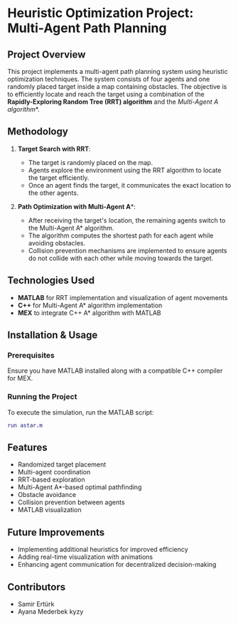 # Heuristic Optimization Project: Multi-Agent Path Planning

## Project Overview
This project implements a multi-agent path planning system using heuristic optimization techniques. The system consists of four agents and one randomly placed target inside a map containing obstacles. The objective is to efficiently locate and reach the target using a combination of the **Rapidly-Exploring Random Tree (RRT) algorithm** and the **Multi-Agent A* algorithm**.

## Methodology
1. **Target Search with RRT**:
   - The target is randomly placed on the map.
   - Agents explore the environment using the RRT algorithm to locate the target efficiently.
   - Once an agent finds the target, it communicates the exact location to the other agents.

2. **Path Optimization with Multi-Agent A***:
   - After receiving the target's location, the remaining agents switch to the Multi-Agent A* algorithm.
   - The algorithm computes the shortest path for each agent while avoiding obstacles.
   - Collision prevention mechanisms are implemented to ensure agents do not collide with each other while moving towards the target.

## Technologies Used
- **MATLAB** for RRT implementation and visualization of agent movements
- **C++** for Multi-Agent A* algorithm implementation
- **MEX** to integrate C++ A* algorithm with MATLAB

## Installation & Usage
### Prerequisites
Ensure you have MATLAB installed along with a compatible C++ compiler for MEX.

### Running the Project
To execute the simulation, run the MATLAB script:
```matlab
run astar.m
```

## Features
- Randomized target placement
- Multi-agent coordination
- RRT-based exploration
- Multi-Agent A*-based optimal pathfinding
- Obstacle avoidance
- Collision prevention between agents
- MATLAB visualization

## Future Improvements
- Implementing additional heuristics for improved efficiency
- Adding real-time visualization with animations
- Enhancing agent communication for decentralized decision-making

## Contributors
- Samir Ertürk
- Ayana Mederbek kyzy
